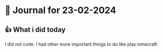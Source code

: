# 📝 Journal for 23-02-2024

## 👍 What i did today
I did not code. I had other more important things to do like play minecraft.
